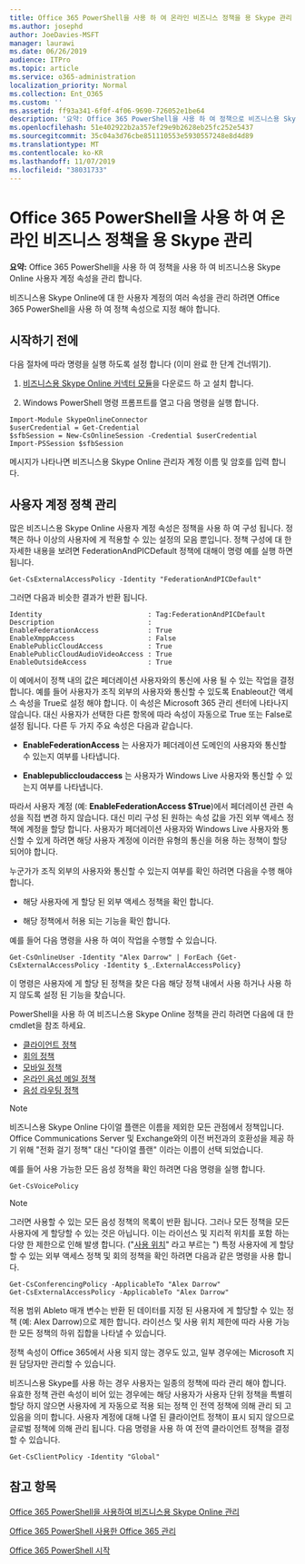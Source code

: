 ```yaml
---
title: Office 365 PowerShell을 사용 하 여 온라인 비즈니스 정책을 용 Skype 관리
ms.author: josephd
author: JoeDavies-MSFT
manager: laurawi
ms.date: 06/26/2019
audience: ITPro
ms.topic: article
ms.service: o365-administration
localization_priority: Normal
ms.collection: Ent_O365
ms.custom: ''
ms.assetid: ff93a341-6f0f-4f06-9690-726052e1be64
description: '요약: Office 365 PowerShell을 사용 하 여 정책으로 비즈니스용 Skype Online 사용자 계정 속성을 관리 합니다.'
ms.openlocfilehash: 51e402922b2a357ef29e9b2628eb25fc252e5437
ms.sourcegitcommit: 35c04a3d76cbe851110553e5930557248e8d4d89
ms.translationtype: MT
ms.contentlocale: ko-KR
ms.lasthandoff: 11/07/2019
ms.locfileid: "38031733"
---
```

# <a name="manage-skype-for-business-online-policies-with-office-365-powershell"></a>Office 365 PowerShell을 사용 하 여 온라인 비즈니스 정책을 용 Skype 관리

 **요약:** Office 365 PowerShell을 사용 하 여 정책을 사용 하 여 비즈니스용 Skype Online 사용자 계정 속성을 관리 합니다.
  
비즈니스용 Skype Online에 대 한 사용자 계정의 여러 속성을 관리 하려면 Office 365 PowerShell을 사용 하 여 정책 속성으로 지정 해야 합니다.
  
## <a name="before-you-begin"></a>시작하기 전에

다음 절차에 따라 명령을 실행 하도록 설정 합니다 (이미 완료 한 단계 건너뛰기).
  
1. [비즈니스용 Skype Online 커넥터 모듈](https://www.microsoft.com/download/details.aspx?id=39366)을 다운로드 하 고 설치 합니다.
    
2. Windows PowerShell 명령 프롬프트를 열고 다음 명령을 실행 합니다. 
    
```
Import-Module SkypeOnlineConnector
$userCredential = Get-Credential
$sfbSession = New-CsOnlineSession -Credential $userCredential
Import-PSSession $sfbSession
  ```

메시지가 나타나면 비즈니스용 Skype Online 관리자 계정 이름 및 암호를 입력 합니다.
    
## <a name="manage-user-account-policies"></a>사용자 계정 정책 관리

많은 비즈니스용 Skype Online 사용자 계정 속성은 정책을 사용 하 여 구성 됩니다. 정책은 하나 이상의 사용자에 게 적용할 수 있는 설정의 모음 뿐입니다. 정책 구성에 대 한 자세한 내용을 보려면 FederationAndPICDefault 정책에 대해이 명령 예를 실행 하면 됩니다.
  
```
Get-CsExternalAccessPolicy -Identity "FederationAndPICDefault"
```

그러면 다음과 비슷한 결과가 반환 됩니다.
  
```
Identity                          : Tag:FederationAndPICDefault
Description                       :
EnableFederationAccess            : True
EnableXmppAccess                  : False
EnablePublicCloudAccess           : True
EnablePublicCloudAudioVideoAccess : True
EnableOutsideAccess               : True
```

이 예에서이 정책 내의 값은 페더레이션 사용자와의 통신에 사용 될 수 있는 작업을 결정 합니다. 예를 들어 사용자가 조직 외부의 사용자와 통신할 수 있도록 Enableout간 액세스 속성을 True로 설정 해야 합니다. 이 속성은 Microsoft 365 관리 센터에 나타나지 않습니다. 대신 사용자가 선택한 다른 항목에 따라 속성이 자동으로 True 또는 False로 설정 됩니다. 다른 두 가지 주요 속성은 다음과 같습니다.
  
- **EnableFederationAccess** 는 사용자가 페더레이션 도메인의 사용자와 통신할 수 있는지 여부를 나타냅니다.
    
- **Enablepubliccloudaccess** 는 사용자가 Windows Live 사용자와 통신할 수 있는지 여부를 나타냅니다.
    
따라서 사용자 계정 (예: **EnableFederationAccess $True**)에서 페더레이션 관련 속성을 직접 변경 하지 않습니다. 대신 미리 구성 된 원하는 속성 값을 가진 외부 액세스 정책에 계정을 할당 합니다. 사용자가 페더레이션 사용자와 Windows Live 사용자와 통신할 수 있게 하려면 해당 사용자 계정에 이러한 유형의 통신을 허용 하는 정책이 할당 되어야 합니다.
  
누군가가 조직 외부의 사용자와 통신할 수 있는지 여부를 확인 하려면 다음을 수행 해야 합니다.
  
- 해당 사용자에 게 할당 된 외부 액세스 정책을 확인 합니다.
    
- 해당 정책에서 허용 되는 기능을 확인 합니다.
    
예를 들어 다음 명령을 사용 하 여이 작업을 수행할 수 있습니다.
  
```
Get-CsOnlineUser -Identity "Alex Darrow" | ForEach {Get-CsExternalAccessPolicy -Identity $_.ExternalAccessPolicy}
```

이 명령은 사용자에 게 할당 된 정책을 찾은 다음 해당 정책 내에서 사용 하거나 사용 하지 않도록 설정 된 기능을 찾습니다.
  
PowerShell을 사용 하 여 비즈니스용 Skype Online 정책을 관리 하려면 다음에 대 한 cmdlet을 참조 하세요.

- [클라이언트 정책](https://docs.microsoft.com/previous-versions//mt228132(v=technet.10)#client-policy-cmdlets)
- [회의 정책](https://docs.microsoft.com/previous-versions//mt228132(v=technet.10)#conferencing-policy-cmdlets)
- [모바일 정책](https://docs.microsoft.com/previous-versions//mt228132(v=technet.10)#mobile-policy-cmdlets)
- [온라인 음성 메일 정책](https://docs.microsoft.com/previous-versions//mt228132(v=technet.10)#online-voicemail-policy-cmdlets)
- [음성 라우팅 정책](https://docs.microsoft.com/previous-versions//mt228132(v=technet.10)#voice-routing-policy-cmdlets)


> [!NOTE]
> 비즈니스용 Skype Online 다이얼 플랜은 이름을 제외한 모든 관점에서 정책입니다. Office Communications Server 및 Exchange와의 이전 버전과의 호환성을 제공 하기 위해 "전화 걸기 정책" 대신 "다이얼 플랜" 이라는 이름이 선택 되었습니다. 
  
예를 들어 사용 가능한 모든 음성 정책을 확인 하려면 다음 명령을 실행 합니다.
  
```
Get-CsVoicePolicy
```

> [!NOTE]
> 그러면 사용할 수 있는 모든 음성 정책의 목록이 반환 됩니다. 그러나 모든 정책을 모든 사용자에 게 할당할 수 있는 것은 아닙니다. 이는 라이선스 및 지리적 위치를 포함 하는 다양 한 제한으로 인해 발생 합니다. ("[사용 위치](https://msdn.microsoft.com/library/azure/dn194136.aspx)" 라고 부르는 ") 특정 사용자에 게 할당할 수 있는 외부 액세스 정책 및 회의 정책을 확인 하려면 다음과 같은 명령을 사용 합니다. 

```
Get-CsConferencingPolicy -ApplicableTo "Alex Darrow"
Get-CsExternalAccessPolicy -ApplicableTo "Alex Darrow"
```

적용 범위 Ableto 매개 변수는 반환 된 데이터를 지정 된 사용자에 게 할당할 수 있는 정책 (예: Alex Darrow)으로 제한 합니다. 라이선스 및 사용 위치 제한에 따라 사용 가능한 모든 정책의 하위 집합을 나타낼 수 있습니다. 
  
정책 속성이 Office 365에서 사용 되지 않는 경우도 있고, 일부 경우에는 Microsoft 지원 담당자만 관리할 수 있습니다. 
  
비즈니스용 Skype를 사용 하는 경우 사용자는 일종의 정책에 따라 관리 해야 합니다. 유효한 정책 관련 속성이 비어 있는 경우에는 해당 사용자가 사용자 단위 정책을 특별히 할당 하지 않으면 사용자에 게 자동으로 적용 되는 정책 인 전역 정책에 의해 관리 되 고 있음을 의미 합니다. 사용자 계정에 대해 나열 된 클라이언트 정책이 표시 되지 않으므로 글로벌 정책에 의해 관리 됩니다. 다음 명령을 사용 하 여 전역 클라이언트 정책을 결정할 수 있습니다.
  
```
Get-CsClientPolicy -Identity "Global"
```

## <a name="see-also"></a>참고 항목

#### 

[Office 365 PowerShell을 사용하여 비즈니스용 Skype Online 관리](manage-skype-for-business-online-with-office-365-powershell.md)
  
[Office 365 PowerShell 사용한 Office 365 관리](manage-office-365-with-office-365-powershell.md)
  
[Office 365 PowerShell 시작](getting-started-with-office-365-powershell.md)

